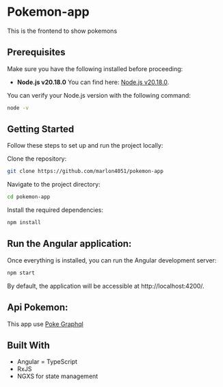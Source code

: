 
# Pokemon-app

This is the frontend to show pokemons

## Prerequisites

Make sure you have the following installed before proceeding:

- **Node.js v20.18.0** You can find here: [Node.js v20.18.0]( https://nodejs.org/en/download/package-manager).

You can verify your Node.js version with the following command:

```sh
node -v
```

## Getting Started
Follow these steps to set up and run the project locally:

Clone the repository:

```sh
git clone https://github.com/marlon4051/pokemon-app
```
Navigate to the project directory:
```sh
cd pokemon-app
```
Install the required dependencies:
```sh
npm install
```

## Run the Angular application:

Once everything is installed, you can run the Angular development server:

```sh
npm start
```
By default, the application will be accessible at http://localhost:4200/.

## Api Pokemon:
This app use [Poke Graphql]( https://pokeapi.co/docs/graphql)

## Built With
- Angular
= TypeScript
- RxJS
- NGXS for state management